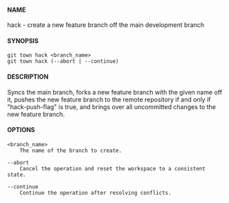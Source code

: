 #### NAME

hack - create a new feature branch off the main development branch


#### SYNOPSIS

```
git town hack <branch_name>
git town hack (--abort | --continue)
```


#### DESCRIPTION

Syncs the main branch,
forks a new feature branch with the given name off it,
pushes the new feature branch to the remote repository if and only if "hack-push-flag" is true,
and brings over all uncommitted changes to the new feature branch.


#### OPTIONS

```
<branch_name>
    The name of the branch to create.

--abort
    Cancel the operation and reset the workspace to a consistent state.

--continue
    Continue the operation after resolving conflicts.
```

